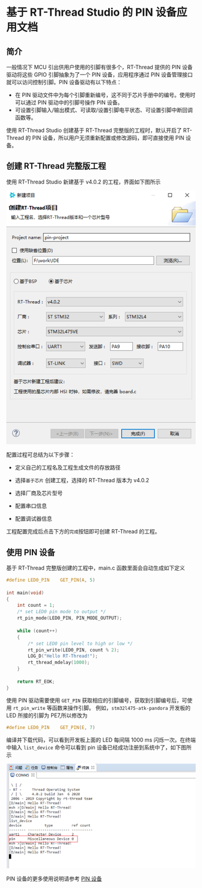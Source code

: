 # 基于 RT-Thread Studio 的 PIN 设备应用文档

## 简介

一般情况下 MCU 引出供用户使用的引脚有很多个，RT-Thread 提供的 PIN 设备驱动将这些 GPIO 引脚抽象为了一个 PIN 设备，应用程序通过 PIN 设备管理接口就可以访问控制引脚。PIN 设备驱动有以下特点：

- 在 PIN 驱动文件中为每个引脚重新编号，这不同于芯片手册中的编号。使用时可以通过 PIN 驱动中的引脚号操作 PIN 设备。
- 可设置引脚输入/输出模式、可读取/设置引脚电平状态、可设置引脚中断回调函数等。

使用 RT-Thread Studio 创建基于 RT-Thread 完整版的工程时，默认开启了 RT-Thread 的 PIN 设备，所以用户无须重新配置或修改源码，即可直接使用 PIN 设备。


## 创建 RT-Thread 完整版工程

使用 RT-Thread Studio 新建基于 v4.0.2 的工程，界面如下图所示

![pin-project](figures/pin-project.png)

配置过程可总结为以下步骤：

- 定义自己的工程名及工程生成文件的存放路径

- 选择`基于芯片` 创建工程，选择的 RT-Thread 版本为 v4.0.2

- 选择厂商及芯片型号

- 配置串口信息

- 配置调试器信息

工程配置完成后点击下方的`完成`按钮即可创建 RT-Thread 的工程。

## 使用 PIN 设备

基于 RT-Thread 完整版创建的工程中，main.c 函数里面会自动生成如下定义

```c
#define LED0_PIN    GET_PIN(A, 5)

int main(void)
{
    int count = 1;
    /* set LED0 pin mode to output */
    rt_pin_mode(LED0_PIN, PIN_MODE_OUTPUT);

    while (count++)
    {
        /* set LED0 pin level to high or low */
        rt_pin_write(LED0_PIN, count % 2);
        LOG_D("Hello RT-Thread!");
        rt_thread_mdelay(1000);
    }

    return RT_EOK;
}
```

使用 PIN 驱动需要使用 `GET_PIN` 获取相应的引脚编号，获取到引脚编号后，可使用 `rt_pin_write` 等函数来操作引脚。
例如，`stm32l475-atk-pandora` 开发板的 LED 所接的引脚为 PE7,所以修改为

```c
#define LED0_PIN    GET_PIN(E, 7)
```

编译并下载代码，可以看到开发板上面的 LED 每间隔 1000 ms 闪烁一次。在终端中输入 `list_device` 命令可以看到 pin 设备已经成功注册到系统中了，如下图所示

![pin-device](figures/pin-device.png)

PIN 设备的更多使用说明请参考 [PIN 设备](https://www.rt-thread.org/document/site/#/rt-thread-version/rt-thread-standard/programming-manual/device/pin/pin)
